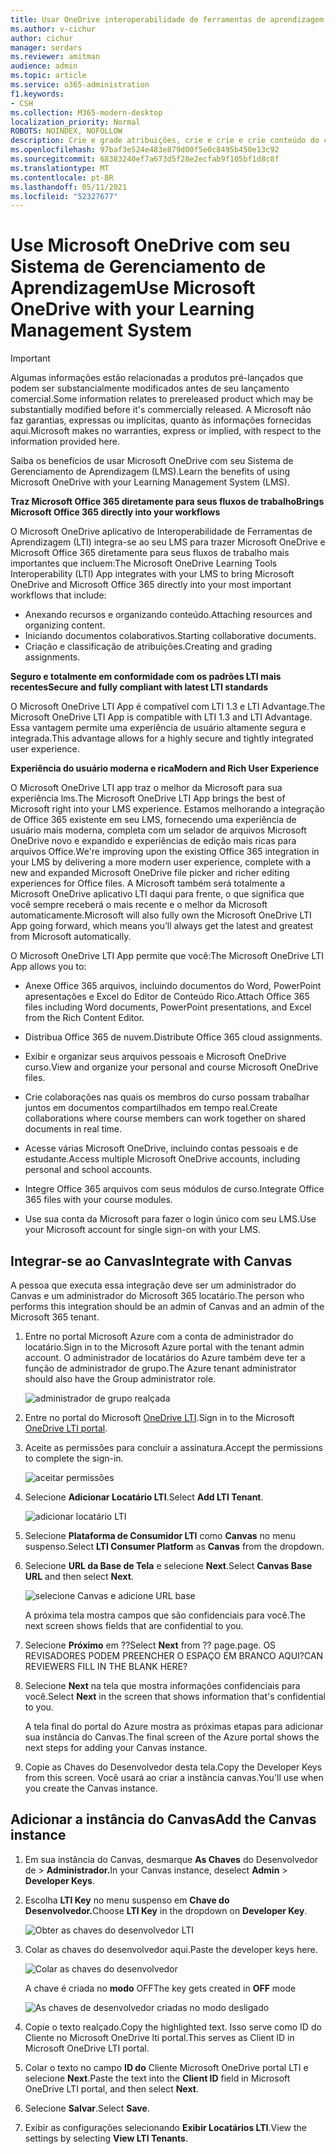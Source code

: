 ```yaml
---
title: Usar OneDrive interoperabilidade de ferramentas de aprendizagem
ms.author: v-cichur
author: cichur
manager: serdars
ms.reviewer: amitman
audience: admin
ms.topic: article
ms.service: o365-administration
f1.keywords:
- CSH
ms.collection: M365-modern-desktop
localization_priority: Normal
ROBOTS: NOINDEX, NOFOLLOW
description: Crie e grade atribuições, crie e crie e crie conteúdo do curso e colabore em arquivos em tempo real com o novo aplicativo de interoperabilidade de ferramentas de aprendizagem OneDrive de aprendizagem.
ms.openlocfilehash: 97baf3e524e483e879d00f5e0c8495b450e13c92
ms.sourcegitcommit: 68383240ef7a673d5f28e2ecfab9f105bf1d8c8f
ms.translationtype: MT
ms.contentlocale: pt-BR
ms.lasthandoff: 05/11/2021
ms.locfileid: "52327677"
---
```

# <a name="use-microsoft-onedrive-with-your-learning-management-system"></a><span data-ttu-id="95071-103">Use Microsoft OneDrive com seu Sistema de Gerenciamento de Aprendizagem</span><span class="sxs-lookup"><span data-stu-id="95071-103">Use Microsoft OneDrive with your Learning Management System</span></span>

> [!IMPORTANT]
> <span data-ttu-id="95071-104">Algumas informações estão relacionadas a produtos pré-lançados que podem ser substancialmente modificados antes de seu lançamento comercial.</span><span class="sxs-lookup"><span data-stu-id="95071-104">Some information relates to prereleased product which may be substantially modified before it's commercially released.</span></span> <span data-ttu-id="95071-105">A Microsoft não faz garantias, expressas ou implícitas, quanto às informações fornecidas aqui.</span><span class="sxs-lookup"><span data-stu-id="95071-105">Microsoft makes no warranties, express or implied, with respect to the information provided here.</span></span>

<span data-ttu-id="95071-106">Saiba os benefícios de usar Microsoft OneDrive com seu Sistema de Gerenciamento de Aprendizagem (LMS).</span><span class="sxs-lookup"><span data-stu-id="95071-106">Learn the benefits of using Microsoft OneDrive with your Learning Management System (LMS).</span></span>

<span data-ttu-id="95071-107">**Traz Microsoft Office 365 diretamente para seus fluxos de trabalho**</span><span class="sxs-lookup"><span data-stu-id="95071-107">**Brings Microsoft Office 365 directly into your workflows**</span></span>

<span data-ttu-id="95071-108">O Microsoft OneDrive aplicativo de Interoperabilidade de Ferramentas de Aprendizagem (LTI) integra-se ao seu LMS para trazer Microsoft OneDrive e Microsoft Office 365 diretamente para seus fluxos de trabalho mais importantes que incluem:</span><span class="sxs-lookup"><span data-stu-id="95071-108">The Microsoft OneDrive Learning Tools Interoperability (LTI) App integrates with your LMS to bring Microsoft OneDrive and Microsoft Office 365 directly into your most important workflows that include:</span></span>

- <span data-ttu-id="95071-109">Anexando recursos e organizando conteúdo.</span><span class="sxs-lookup"><span data-stu-id="95071-109">Attaching resources and organizing content.</span></span>
- <span data-ttu-id="95071-110">Iniciando documentos colaborativos.</span><span class="sxs-lookup"><span data-stu-id="95071-110">Starting collaborative documents.</span></span>
- <span data-ttu-id="95071-111">Criação e classificação de atribuições.</span><span class="sxs-lookup"><span data-stu-id="95071-111">Creating and grading assignments.</span></span>

<span data-ttu-id="95071-112">**Seguro e totalmente em conformidade com os padrões LTI mais recentes**</span><span class="sxs-lookup"><span data-stu-id="95071-112">**Secure and fully compliant with latest LTI standards**</span></span>

<span data-ttu-id="95071-113">O Microsoft OneDrive LTI App é compatível com LTI 1.3 e LTI Advantage.</span><span class="sxs-lookup"><span data-stu-id="95071-113">The Microsoft OneDrive LTI App is compatible with LTI 1.3 and LTI Advantage.</span></span> <span data-ttu-id="95071-114">Essa vantagem permite uma experiência de usuário altamente segura e integrada.</span><span class="sxs-lookup"><span data-stu-id="95071-114">This advantage allows for a highly secure and tightly integrated user experience.</span></span>

<span data-ttu-id="95071-115">**Experiência do usuário moderna e rica**</span><span class="sxs-lookup"><span data-stu-id="95071-115">**Modern and Rich User Experience**</span></span>

<span data-ttu-id="95071-116">O Microsoft OneDrive LTI app traz o melhor da Microsoft para sua experiência lms.</span><span class="sxs-lookup"><span data-stu-id="95071-116">The Microsoft OneDrive LTI App brings the best of Microsoft right into your LMS experience.</span></span> <span data-ttu-id="95071-117">Estamos melhorando a integração de Office 365 existente em seu LMS, fornecendo uma experiência de usuário mais moderna, completa com um selador de arquivos Microsoft OneDrive novo e expandido e experiências de edição mais ricas para arquivos Office.</span><span class="sxs-lookup"><span data-stu-id="95071-117">We're improving upon the existing Office 365 integration in your LMS by delivering a more modern user experience, complete with a new and expanded Microsoft OneDrive file picker and richer editing experiences for Office files.</span></span> <span data-ttu-id="95071-118">A Microsoft também será totalmente a Microsoft OneDrive aplicativo LTI daqui para frente, o que significa que você sempre receberá o mais recente e o melhor da Microsoft automaticamente.</span><span class="sxs-lookup"><span data-stu-id="95071-118">Microsoft will also fully own the Microsoft OneDrive LTI App going forward, which means you’ll always get the latest and greatest from Microsoft automatically.</span></span>

<span data-ttu-id="95071-119">O Microsoft OneDrive LTI App permite que você:</span><span class="sxs-lookup"><span data-stu-id="95071-119">The Microsoft OneDrive LTI App allows you to:</span></span>

- <span data-ttu-id="95071-120">Anexe Office 365 arquivos, incluindo documentos do Word, PowerPoint apresentações e Excel do Editor de Conteúdo Rico.</span><span class="sxs-lookup"><span data-stu-id="95071-120">Attach Office 365 files including Word documents, PowerPoint presentations, and Excel from the Rich Content Editor.</span></span>

- <span data-ttu-id="95071-121">Distribua Office 365 de nuvem.</span><span class="sxs-lookup"><span data-stu-id="95071-121">Distribute Office 365 cloud assignments.</span></span>

- <span data-ttu-id="95071-122">Exibir e organizar seus arquivos pessoais e Microsoft OneDrive curso.</span><span class="sxs-lookup"><span data-stu-id="95071-122">View and organize your personal and course Microsoft OneDrive files.</span></span>

- <span data-ttu-id="95071-123">Crie colaborações nas quais os membros do curso possam trabalhar juntos em documentos compartilhados em tempo real.</span><span class="sxs-lookup"><span data-stu-id="95071-123">Create collaborations where course members can work together on shared documents in real time.</span></span>

- <span data-ttu-id="95071-124">Acesse várias Microsoft OneDrive, incluindo contas pessoais e de estudante.</span><span class="sxs-lookup"><span data-stu-id="95071-124">Access multiple Microsoft OneDrive accounts, including personal and school accounts.</span></span>

- <span data-ttu-id="95071-125">Integre Office 365 arquivos com seus módulos de curso.</span><span class="sxs-lookup"><span data-stu-id="95071-125">Integrate Office 365 files with your course modules.</span></span>

- <span data-ttu-id="95071-126">Use sua conta da Microsoft para fazer o login único com seu LMS.</span><span class="sxs-lookup"><span data-stu-id="95071-126">Use your Microsoft account for single sign-on with your LMS.</span></span>

## <a name="integrate-with-canvas"></a><span data-ttu-id="95071-127">Integrar-se ao Canvas</span><span class="sxs-lookup"><span data-stu-id="95071-127">Integrate with Canvas</span></span>

<span data-ttu-id="95071-128">A pessoa que executa essa integração deve ser um administrador do Canvas e um administrador do Microsoft 365 locatário.</span><span class="sxs-lookup"><span data-stu-id="95071-128">The person who performs this integration should be an admin of Canvas and an admin of the Microsoft 365 tenant.</span></span>

1. <span data-ttu-id="95071-129">Entre no portal Microsoft Azure com a conta de administrador do locatário.</span><span class="sxs-lookup"><span data-stu-id="95071-129">Sign in to the Microsoft Azure portal with the tenant admin account.</span></span> <span data-ttu-id="95071-130">O administrador de locatários do Azure também deve ter a função de administrador de grupo.</span><span class="sxs-lookup"><span data-stu-id="95071-130">The Azure tenant administrator should also have the Group administrator role.</span></span>

    ![administrador de grupo realçada](../media/lti-media/lti-group-admin.png)

2. <span data-ttu-id="95071-132">Entre no portal do Microsoft [OneDrive LTI](https://odltiappnl.azurewebsites.net/admin).</span><span class="sxs-lookup"><span data-stu-id="95071-132">Sign in to the Microsoft [OneDrive LTI portal](https://odltiappnl.azurewebsites.net/admin).</span></span>

3. <span data-ttu-id="95071-133">Aceite as permissões para concluir a assinatura.</span><span class="sxs-lookup"><span data-stu-id="95071-133">Accept the permissions to complete the sign-in.</span></span>

    ![aceitar permissões](../media/lti-media/lti-permissions.png)

4. <span data-ttu-id="95071-135">Selecione **Adicionar Locatário LTI**.</span><span class="sxs-lookup"><span data-stu-id="95071-135">Select **Add LTI Tenant**.</span></span>

     ![adicionar locatário LTI](../media/lti-media/lti-add-tenant.png)

5. <span data-ttu-id="95071-137">Selecione **Plataforma de Consumidor LTI** como **Canvas** no menu suspenso.</span><span class="sxs-lookup"><span data-stu-id="95071-137">Select **LTI Consumer Platform** as **Canvas** from the dropdown.</span></span>

6. <span data-ttu-id="95071-138">Selecione **URL da Base de Tela** e selecione **Next**.</span><span class="sxs-lookup"><span data-stu-id="95071-138">Select **Canvas Base URL** and then select **Next**.</span></span>

    ![selecione Canvas e adicione URL base](../media/lti-media/lti-canvas-base-url.png)

   <span data-ttu-id="95071-140">A próxima tela mostra campos que são confidenciais para você.</span><span class="sxs-lookup"><span data-stu-id="95071-140">The next screen shows fields that are confidential to you.</span></span>

7. <span data-ttu-id="95071-141">Selecione **Próximo** em ??</span><span class="sxs-lookup"><span data-stu-id="95071-141">Select **Next** from ??</span></span> <span data-ttu-id="95071-142">page.</span><span class="sxs-lookup"><span data-stu-id="95071-142">page.</span></span> <span data-ttu-id="95071-143">OS REVISADORES PODEM PREENCHER O ESPAÇO EM BRANCO AQUI?</span><span class="sxs-lookup"><span data-stu-id="95071-143">CAN REVIEWERS FILL IN THE BLANK HERE?</span></span>

8. <span data-ttu-id="95071-144">Selecione **Next** na tela que mostra informações confidenciais para você.</span><span class="sxs-lookup"><span data-stu-id="95071-144">Select **Next** in the screen that shows information that's confidential to you.</span></span>

   <span data-ttu-id="95071-145">A tela final do portal do Azure mostra as próximas etapas para adicionar sua instância do Canvas.</span><span class="sxs-lookup"><span data-stu-id="95071-145">The final screen of the Azure portal shows the next steps for adding your Canvas instance.</span></span>

9. <span data-ttu-id="95071-146">Copie as Chaves do Desenvolvedor desta tela.</span><span class="sxs-lookup"><span data-stu-id="95071-146">Copy the Developer Keys from this screen.</span></span> <span data-ttu-id="95071-147">Você usará ao criar a instância canvas.</span><span class="sxs-lookup"><span data-stu-id="95071-147">You'll use when you create the Canvas instance.</span></span>

## <a name="add-the-canvas-instance"></a><span data-ttu-id="95071-148">Adicionar a instância do Canvas</span><span class="sxs-lookup"><span data-stu-id="95071-148">Add the Canvas instance</span></span>

1. <span data-ttu-id="95071-149">Em sua instância do Canvas, desmarque **As Chaves** do Desenvolvedor de  >  **Administrador.**</span><span class="sxs-lookup"><span data-stu-id="95071-149">In your Canvas instance, deselect **Admin** > **Developer Keys**.</span></span>

2. <span data-ttu-id="95071-150">Escolha **LTI Key** no menu suspenso em **Chave do Desenvolvedor.**</span><span class="sxs-lookup"><span data-stu-id="95071-150">Choose **LTI Key** in the dropdown on **Developer Key**.</span></span>

   ![Obter as chaves do desenvolvedor LTI](../media/lti-media/lti-developer-keys.png)

3. <span data-ttu-id="95071-152">Colar as chaves do desenvolvedor aqui.</span><span class="sxs-lookup"><span data-stu-id="95071-152">Paste the developer keys here.</span></span>

     ![Colar as chaves do desenvolvedor](../media/lti-media/lti-developer-keys.png)

   <span data-ttu-id="95071-154">A chave é criada no **modo** OFF</span><span class="sxs-lookup"><span data-stu-id="95071-154">The key gets created in **OFF** mode</span></span>

   ![As chaves de desenvolvedor criadas no modo desligado](../media/lti-media/lti-copy-developer-keys.png)

4. <span data-ttu-id="95071-156">Copie o texto realçado.</span><span class="sxs-lookup"><span data-stu-id="95071-156">Copy the highlighted text.</span></span>
    <span data-ttu-id="95071-157">Isso serve como ID do Cliente no Microsoft OneDrive lti portal.</span><span class="sxs-lookup"><span data-stu-id="95071-157">This serves as Client ID in Microsoft OneDrive LTI portal.</span></span>

5. <span data-ttu-id="95071-158">Colar o texto no campo **ID do** Cliente Microsoft OneDrive portal LTI e selecione **Next**.</span><span class="sxs-lookup"><span data-stu-id="95071-158">Paste the text into the **Client ID** field in Microsoft OneDrive LTI portal, and then select **Next**.</span></span>

6. <span data-ttu-id="95071-159">Selecione **Salvar**.</span><span class="sxs-lookup"><span data-stu-id="95071-159">Select **Save**.</span></span>

7. <span data-ttu-id="95071-160">Exibir as configurações selecionando **Exibir Locatários LTI**.</span><span class="sxs-lookup"><span data-stu-id="95071-160">View the settings by selecting **View LTI Tenants**.</span></span>
